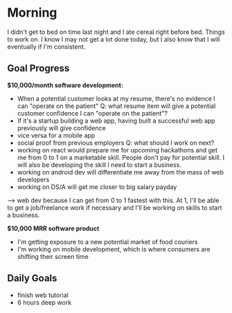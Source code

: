 # Morning
I didn't get to bed on time last night and I ate cereal right before bed. Things to work on. I know I may not get a lot done today, but I also know that I will eventually if I'm consistent. 

## Goal Progress
**$10,000/month software development:**
- When a potential customer looks at my resume, there's no evidence I can "operate on the patient"
Q: what resume item will give a potential customer confidence I can "operate on the patient"?
- If it's a startup building a web app, having built a successful web app previously will give confidence
- vice versa for a mobile app
- social proof from previous employers
Q: what should I work on next?
- working on react would prepare me for upcoming hackathons and get me from 0 to 1 on a marketable skill. People don't pay for potential skill. I will also be developing the skill I need to start a business.
- working on android dev will differentiate me away from the mass of web developers
- working on DS/A will get me closer to big salary payday

--> web dev because I can get from 0 to 1 fastest with this. At 1, I'll be able to get a job/freelance work if necessary and I'll be working on skills to start a business. 

**$10,000 MRR software product**
- I'm getting exposure to a new potential market of food couriers
- I'm working on mobile development, which is where consumers are shifting their screen time

## Daily Goals
- finish web tutorial
- 6 hours deep work



